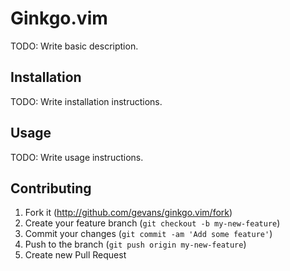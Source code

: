 # Ginkgo.vim

TODO: Write basic description.

## Installation

TODO: Write installation instructions.

## Usage

TODO: Write usage instructions.

## Contributing

1. Fork it (http://github.com/gevans/ginkgo.vim/fork)
2. Create your feature branch (`git checkout -b my-new-feature`)
3. Commit your changes (`git commit -am 'Add some feature'`)
4. Push to the branch (`git push origin my-new-feature`)
5. Create new Pull Request
